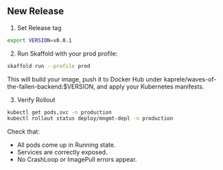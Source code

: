 ## New Release 

1. Set Release tag
```bash
export VERSION=v0.0.1
```

2. Run Skaffold with your prod profile:
```bash
skaffold run --profile prod
```
This will build your image, push it to Docker Hub under kaprele/waves-of-the-fallen-backend:$VERSION, and apply your Kubernetes manifests.

3. Verify Rollout
```bash
kubectl get pods,svc -n production
kubectl rollout status deploy/mngmt-depl -n production
```

Check that:
- All pods come up in Running state.
- Services are correctly exposed.
- No CrashLoop or ImagePull errors appear.